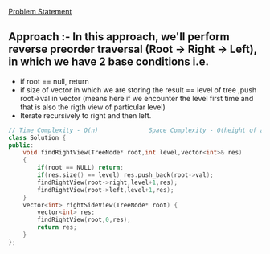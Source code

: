 [Problem Statement](https://leetcode.com/problems/binary-tree-right-side-view)

## Approach :- In this approach, we'll perform reverse preorder traversal (Root -> Right -> Left), in which we have 2 base conditions i.e.
- if root == null, return
- if size of vector in which we are storing the result == level of tree ,push root->val in vector (means here if we encounter the level first time and that is also the rigth view of particular level)
- Iterate recursively to right and then left.

```cpp
// Time Complexity - O(n)              Space Complexity - O(height of a tree)
class Solution {
public:
    void findRightView(TreeNode* root,int level,vector<int>& res)
    {
        if(root == NULL) return;
        if(res.size() == level) res.push_back(root->val);
        findRightView(root->right,level+1,res);
        findRightView(root->left,level+1,res);
    }
    vector<int> rightSideView(TreeNode* root) {
        vector<int> res;
        findRightView(root,0,res);
        return res;
    }
};
```
